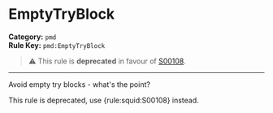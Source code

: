 
# EmptyTryBlock
**Category:** `pmd`<br/>
**Rule Key:** `pmd:EmptyTryBlock`<br/>
> :warning: This rule is **deprecated** in favour of [S00108](https://rules.sonarsource.com/java/RSPEC-00108).

-----

Avoid empty try blocks - what's the point?

<p>
  This rule is deprecated, use {rule:squid:S00108} instead.
</p>

